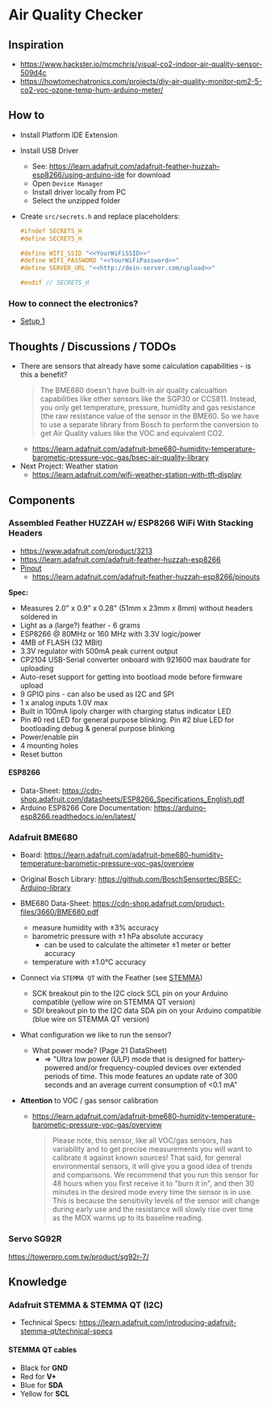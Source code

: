 # Air Quality Checker

## Inspiration

- https://www.hackster.io/mcmchris/visual-co2-indoor-air-quality-sensor-509d4c
- https://howtomechatronics.com/projects/diy-air-quality-monitor-pm2-5-co2-voc-ozone-temp-hum-arduino-meter/

## How to

- Install Platform IDE Extension
- Install USB Driver
  - See: https://learn.adafruit.com/adafruit-feather-huzzah-esp8266/using-arduino-ide for download
  - Open `Device Manager`
  - Install driver locally from PC
  - Select the unzipped folder
- Create `src/secrets.h` and replace placeholders:

    ```c
    #ifndef SECRETS_H
    #define SECRETS_H

    #define WIFI_SSID "<<YourWiFiSSID>>"
    #define WIFI_PASSWORD "<<YourWiFiPassword>>"
    #define SERVER_URL "<<http://dein-server.com/upload>>"

    #endif // SECRETS_H
    ```



### How to connect the electronics?

- [Setup 1](./doc/setup-1.jpg)

## Thoughts / Discussions / TODOs

- There are sensors that already have some calculation capabilities - is this a benefit?
  > The BME680 doesn't have built-in air quality calcualtion capabilities like other sensors like the SGP30 or CCS811. Instead, you only get temperature, pressure, humidity and gas resistance (the raw resistance value of the sensor in the BME60. So we have to use a separate library from Bosch to perform the conversion to get Air Quality values like the VOC and equivalent CO2.
  - https://learn.adafruit.com/adafruit-bme680-humidity-temperature-barometic-pressure-voc-gas/bsec-air-quality-library
- Next Project: Weather station
  - https://learn.adafruit.com/wifi-weather-station-with-tft-display

## Components

### Assembled Feather HUZZAH w/ ESP8266 WiFi With Stacking Headers

- https://www.adafruit.com/product/3213
- https://learn.adafruit.com/adafruit-feather-huzzah-esp8266
- [Pinout](./doc/adafruit_products_Huzzah_ESP8266_Pinout_v1.2-1.png)
  - https://learn.adafruit.com/adafruit-feather-huzzah-esp8266/pinouts

**Spec:**
- Measures 2.0" x 0.9" x 0.28" (51mm x 23mm x 8mm) without headers soldered in
- Light as a (large?) feather - 6 grams
- ESP8266 @ 80MHz or 160 MHz with 3.3V logic/power
- 4MB of FLASH (32 MBit)
- 3.3V regulator with 500mA peak current output
- CP2104 USB-Serial converter onboard with 921600 max baudrate for uploading
- Auto-reset support for getting into bootload mode before firmware upload
- 9 GPIO pins - can also be used as I2C and SPI
- 1 x analog inputs 1.0V max
- Built in 100mA lipoly charger with charging status indicator LED
- Pin #0 red LED for general purpose blinking. Pin #2 blue LED for bootloading debug & general purpose blinking
- Power/enable pin
- 4 mounting holes
- Reset button

#### ESP8266

- Data-Sheet: https://cdn-shop.adafruit.com/datasheets/ESP8266_Specifications_English.pdf
- Arduino ESP8266 Core Documentation: https://arduino-esp8266.readthedocs.io/en/latest/

### Adafruit BME680

- Board: https://learn.adafruit.com/adafruit-bme680-humidity-temperature-barometic-pressure-voc-gas/overview
- Original Bosch Library: https://github.com/BoschSensortec/BSEC-Arduino-library
- BME680 Data-Sheet: https://cdn-shop.adafruit.com/product-files/3660/BME680.pdf
  - measure humidity with ±3% accuracy
  - barometric pressure with ±1 hPa absolute accuracy
    - can be used to calculate the altimeter ±1 meter or better accuracy
  - temperature with ±1.0°C accuracy

- Connect via `STEMMA QT` with the Feather (see [STEMMA](#stemma-qt-cables-stemma))
  - SCK breakout pin to the I2C clock SCL pin on your Arduino compatible (yellow wire on STEMMA QT version)
  - SDI breakout pin to the I2C data SDA pin on your Arduino compatible (blue wire on STEMMA QT version)

- What configuration we like to run the sensor?
  - What power mode? (Page 21 DataSheet)
    - => "Ultra low power (ULP) mode that is designed for battery-powered and/or frequency-coupled devices over extended 
periods of time. This mode features an update rate of 300 seconds and an average current consumption of <0.1 mA"

- **Attention** to VOC / gas sensor calibration
  - https://learn.adafruit.com/adafruit-bme680-humidity-temperature-barometic-pressure-voc-gas/overview
    > Please note, this sensor, like all VOC/gas sensors, has variability and to get precise measurements you will want to calibrate it against known sources!
    > That said, for general environmental sensors, it will give you a good idea of trends and comparisons.
    > We recommend that you run this sensor for 48 hours when you first receive it to "burn it in", and then 30 minutes in the desired mode every time the sensor is in use.
    > This is because the sensitivity levels of the sensor will change during early use and the resistance will slowly rise over time as the MOX warms up to its baseline reading.

### Servo SG92R

https://towerpro.com.tw/product/sg92r-7/

## Knowledge

### Adafruit STEMMA & STEMMA QT (I2C)

- Technical Specs: https://learn.adafruit.com/introducing-adafruit-stemma-qt/technical-specs

#### STEMMA QT cables
- Black for **GND**
- Red for **V+**
- Blue for **SDA**
- Yellow for **SCL**